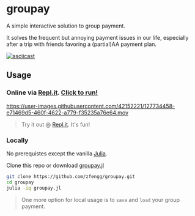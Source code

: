 # groupay

A simple interactive solution to group payment.

It solves the frequent but annoying payment issues in our life, especially after a trip with friends favoring a (partial)AA payment plan.

[![asciicast](https://asciinema.org/a/427746.svg)](https://asciinema.org/a/427746?t=7)

## Usage
### Online via [Repl.it](https://replit.com/@zfengg/groupay). [Click to run!](https://replit.com/@zfengg/groupay)

https://user-images.githubusercontent.com/42152221/127734458-e71469d5-460f-4622-a779-f35235a76e64.mov

> Try it out @ [Repl.it](https://replit.com/@zfengg/groupay). It's fun!

### Locally
No prerequistes except the vanilla [Julia](https://julialang.org/downloads/).

Clone this repo or download [groupay.jl](groupay.jl)
```bash
git clone https://github.com/zfengg/groupay.git
cd groupay
julia -iq groupay.jl
```
> One more option for local usage is to `save` and `load` your group payment.
